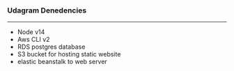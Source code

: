 ### Udagram Denedencies

---

* Node v14
* Aws CLI v2
* RDS postgres database
* S3 bucket for hosting static website
* elastic beanstalk to web server
